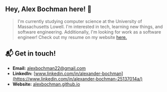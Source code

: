 
## Hey, Alex Bochman here! 👋

> I'm currently studying computer science at the University of Massachusetts Lowell. I'm interested in tech, learning new things, and software engineering. Additionally, I'm looking for work as a software engineer! Check out my resume on my website [here.](https://alexbochman.github.io/html/resume.html)

## 📬  Get in touch!
- **Email:** alexbochman22@gmail.com
- **LinkedIn:** [www.linkedin.com/in/alexander-bochman](https://www.linkedin.com/in/alexander-bochman-25137014a/)
- **Website:** [alexbochman.github.io](https://alexbochman.github.io/)




